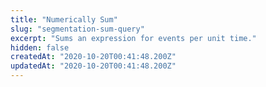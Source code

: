 ```yaml
---
title: "Numerically Sum"
slug: "segmentation-sum-query"
excerpt: "Sums an expression for events per unit time."
hidden: false
createdAt: "2020-10-20T00:41:48.200Z"
updatedAt: "2020-10-20T00:41:48.200Z"
---
```

